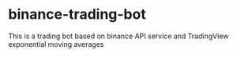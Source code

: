 # binance-trading-bot
This is a trading bot based on binance API service and TradingView exponential moving averages
